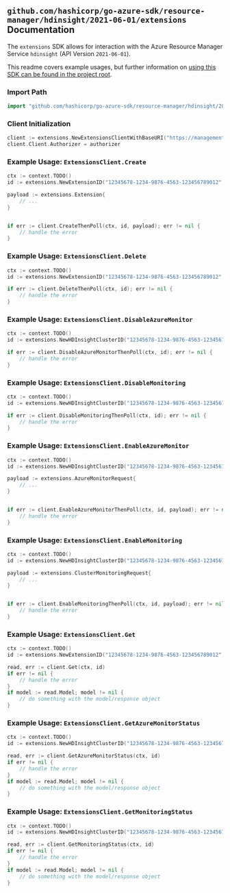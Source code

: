 
## `github.com/hashicorp/go-azure-sdk/resource-manager/hdinsight/2021-06-01/extensions` Documentation

The `extensions` SDK allows for interaction with the Azure Resource Manager Service `hdinsight` (API Version `2021-06-01`).

This readme covers example usages, but further information on [using this SDK can be found in the project root](https://github.com/hashicorp/go-azure-sdk/tree/main/docs).

### Import Path

```go
import "github.com/hashicorp/go-azure-sdk/resource-manager/hdinsight/2021-06-01/extensions"
```


### Client Initialization

```go
client := extensions.NewExtensionsClientWithBaseURI("https://management.azure.com")
client.Client.Authorizer = authorizer
```


### Example Usage: `ExtensionsClient.Create`

```go
ctx := context.TODO()
id := extensions.NewExtensionID("12345678-1234-9876-4563-123456789012", "example-resource-group", "clusterValue", "extensionValue")

payload := extensions.Extension{
	// ...
}


if err := client.CreateThenPoll(ctx, id, payload); err != nil {
	// handle the error
}
```


### Example Usage: `ExtensionsClient.Delete`

```go
ctx := context.TODO()
id := extensions.NewExtensionID("12345678-1234-9876-4563-123456789012", "example-resource-group", "clusterValue", "extensionValue")

if err := client.DeleteThenPoll(ctx, id); err != nil {
	// handle the error
}
```


### Example Usage: `ExtensionsClient.DisableAzureMonitor`

```go
ctx := context.TODO()
id := extensions.NewHDInsightClusterID("12345678-1234-9876-4563-123456789012", "example-resource-group", "clusterValue")

if err := client.DisableAzureMonitorThenPoll(ctx, id); err != nil {
	// handle the error
}
```


### Example Usage: `ExtensionsClient.DisableMonitoring`

```go
ctx := context.TODO()
id := extensions.NewHDInsightClusterID("12345678-1234-9876-4563-123456789012", "example-resource-group", "clusterValue")

if err := client.DisableMonitoringThenPoll(ctx, id); err != nil {
	// handle the error
}
```


### Example Usage: `ExtensionsClient.EnableAzureMonitor`

```go
ctx := context.TODO()
id := extensions.NewHDInsightClusterID("12345678-1234-9876-4563-123456789012", "example-resource-group", "clusterValue")

payload := extensions.AzureMonitorRequest{
	// ...
}


if err := client.EnableAzureMonitorThenPoll(ctx, id, payload); err != nil {
	// handle the error
}
```


### Example Usage: `ExtensionsClient.EnableMonitoring`

```go
ctx := context.TODO()
id := extensions.NewHDInsightClusterID("12345678-1234-9876-4563-123456789012", "example-resource-group", "clusterValue")

payload := extensions.ClusterMonitoringRequest{
	// ...
}


if err := client.EnableMonitoringThenPoll(ctx, id, payload); err != nil {
	// handle the error
}
```


### Example Usage: `ExtensionsClient.Get`

```go
ctx := context.TODO()
id := extensions.NewExtensionID("12345678-1234-9876-4563-123456789012", "example-resource-group", "clusterValue", "extensionValue")

read, err := client.Get(ctx, id)
if err != nil {
	// handle the error
}
if model := read.Model; model != nil {
	// do something with the model/response object
}
```


### Example Usage: `ExtensionsClient.GetAzureMonitorStatus`

```go
ctx := context.TODO()
id := extensions.NewHDInsightClusterID("12345678-1234-9876-4563-123456789012", "example-resource-group", "clusterValue")

read, err := client.GetAzureMonitorStatus(ctx, id)
if err != nil {
	// handle the error
}
if model := read.Model; model != nil {
	// do something with the model/response object
}
```


### Example Usage: `ExtensionsClient.GetMonitoringStatus`

```go
ctx := context.TODO()
id := extensions.NewHDInsightClusterID("12345678-1234-9876-4563-123456789012", "example-resource-group", "clusterValue")

read, err := client.GetMonitoringStatus(ctx, id)
if err != nil {
	// handle the error
}
if model := read.Model; model != nil {
	// do something with the model/response object
}
```
